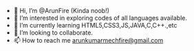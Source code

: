 - 👋 Hi, I’m @ArunFire (Kinda noob!)
- 👀 I’m interested in exploring codes of all languages available.
- 🌱 I’m currently learning HTML5,CSS3,JS,JAVA,C,C++.,etc
- 💞️ I’m looking to collaborate.
- 📫 How to reach me arunkumarmechfire@gmail.com

<!---
ArunFire/ArunFire is a ✨ special ✨ repository because its `README.md` (this file) appears on your GitHub profile.
You can click the Preview link to take a look at your changes.
--->
